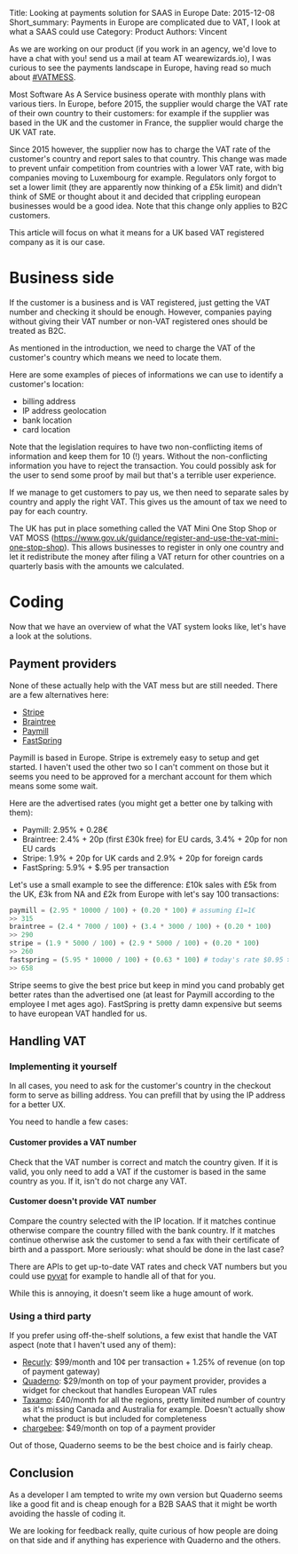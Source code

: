 Title: Looking at payments solution for SAAS in Europe
Date: 2015-12-08
Short_summary: Payments in Europe are complicated due to VAT, I look at what a SAAS could use
Category: Product
Authors: Vincent


As we are working on our product (if you work in an agency, we'd love to have a chat with you! send us a mail at team AT wearewizards.io), I was curious to see the payments landscape in Europe, having read so much about [#VATMESS](https://twitter.com/hashtag/vatmess).
<!-- PELICAN_END_SUMMARY -->

Most Software As A Service business operate with monthly plans with various tiers. 
In Europe, before 2015, the supplier would charge the VAT rate of their own country to their customers: for example if the supplier was based in the UK and the customer in France, the supplier would charge the UK VAT rate.

Since 2015 however, the supplier now has to charge the VAT rate of the customer's country and report sales to that country. This change was made to prevent unfair competition from countries with a lower VAT rate, with big companies moving to Luxembourg for example. Regulators only forgot to set a lower limit (they are apparently now thinking of a £5k limit) and didn't think of SME or thought about it and decided that crippling european businesses would be a good idea.
Note that this change only applies to B2C customers.

This article will focus on what it means for a UK based VAT registered company as it is our case.


# Business side
If the customer is a business and is VAT registered, just getting the VAT number and checking it should be enough. However, companies paying without giving their VAT number or non-VAT registered ones should be treated as B2C.

As mentioned in the introduction, we need to charge the VAT of the customer's country which means we need to locate them.

Here are some examples of pieces of informations we can use to identify a customer's location:

- billing address
- IP address geolocation
- bank location
- card location

Note that the legislation requires to have two non-conflicting items of information and keep them for 10 (!) years. 
Without the non-conflicting information you have to reject the transaction. You could possibly ask for the user to send some proof by mail but that's a terrible user experience.

If we manage to get customers to pay us, we then need to separate sales by country and apply the right VAT. This gives us the amount of tax we need to pay for each country.

The UK has put in place something called the VAT Mini One Stop Shop or VAT MOSS (https://www.gov.uk/guidance/register-and-use-the-vat-mini-one-stop-shop). This allows businesses to register in only one country and let it redistribute the money after filing a VAT return for other countries on a quarterly basis with the amounts we calculated.


# Coding
Now that we have an overview of what the VAT system looks like, let's have a look at the solutions.

## Payment providers
None of these actually help with the VAT mess but are still needed.
There are a few alternatives here:

- [Stripe](https://stripe.com)
- [Braintree](https://www.braintreepayments.com/)
- [Paymill](https://www.paymill.com/)
- [FastSpring](http://www.fastspring.com/)

Paymill is based in Europe. Stripe is extremely easy to setup and get started. I haven't used the other two so I can't comment on those but it seems you need to be approved for a merchant account for them which means some some wait.

Here are the advertised rates (you might get a better one by talking with them):
- Paymill: 2.95% + 0.28€
- Braintree: 2.4% + 20p (first £30k free) for EU cards, 3.4% + 20p for non EU cards
- Stripe: 1.9% + 20p for UK cards and 2.9% + 20p for foreign cards
- FastSpring: 5.9% + $.95 per transaction

Let's use a small example to see the difference: £10k sales with £5k from the UK, £3k from NA and £2k from Europe with let's say 100 transactions:

```python
paymill = (2.95 * 10000 / 100) + (0.20 * 100) # assuming £1=1€
>> 315
braintree = (2.4 * 7000 / 100) + (3.4 * 3000 / 100) + (0.20 * 100)
>> 290
stripe = (1.9 * 5000 / 100) + (2.9 * 5000 / 100) + (0.20 * 100)
>> 260
fastspring = (5.95 * 10000 / 100) + (0.63 * 100) # today's rate $0.95 > £0.63
>> 658
```

Stripe seems to give the best price but keep in mind you cand probably get better rates than the advertised one (at least for Paymill according to the employee I met ages ago).
FastSpring is pretty damn expensive but seems to have european VAT handled for us.

## Handling VAT

### Implementing it yourself
In all cases, you need to ask for the customer's country in the checkout form to serve as billing address. You can prefill that by using the IP address for a better UX.

You need to handle a few cases:

#### Customer provides a VAT number
Check that the VAT number is correct and match the country given. If it is valid, you only need to add a VAT if the customer is based in the same country as you. If it, isn't do not charge any VAT.

#### Customer doesn't provide VAT number
Compare the country selected with the IP location. 
If it matches continue otherwise compare the country filled with the bank country. 
If it matches continue otherwise ask the customer to send a fax with their certificate of birth and a passport. 
More seriously: what should be done in the last case? 

There are APIs to get up-to-date VAT rates and check VAT numbers but you could use [pyvat](https://github.com/iconfinder/pyvat) for example to handle all of that for you.

While this is annoying, it doesn't seem like a huge amount of work.


### Using a third party
If you prefer using off-the-shelf solutions, a few exist that handle the VAT aspect (note that I haven't used any of them):


- [Recurly](https://recurly.com/): $99/month and 10¢ per transaction + 1.25% of revenue (on top of payment gateway)
- [Quaderno](https://quaderno.io/): $29/month on top of your payment provider, provides a widget for checkout that handles European VAT rules
- [Taxamo](https://www.taxamo.com): £40/month for all the regions, pretty limited number of country as it's missing Canada and Australia for example. Doesn't actually show what the product is but included for completeness
- [chargebee](https://www.chargebee.com): $49/month on top of a payment provider

Out of those, Quaderno seems to be the best choice and is fairly cheap.


## Conclusion
As a developer I am tempted to write my own version but Quaderno seems like a good fit and is cheap enough for a B2B SAAS that it might be worth avoiding the hassle of coding it.

We are looking for feedback really, quite curious of how people are doing on that side and if anything has experience with Quaderno and the others.
